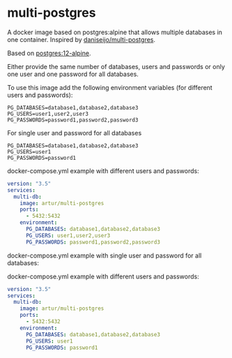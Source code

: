 # multi-postgres
A docker image based on postgres:alpine that allows multiple databases in one container. Inspired by  [daniseijo/multi-postgres](https://github.com/daniseijo/multi-postgres).

Based on [postgres:12-alpine](https://github.com/docker-library/postgres/blob/662b2e6eb359221f132b5879e3cf65a4805ce428/12/alpine/Dockerfile).

Either provide the same number of databases, users and passwords or only one user and one password for all databases.

To use this image add the following environment variables (for different users and passwords):

```
PG_DATABASES=database1,database2,database3
PG_USERS=user1,user2,user3
PG_PASSWORDS=password1,password2,password3
```
For single user and password for all databases

```
PG_DATABASES=database1,database2,database3
PG_USERS=user1
PG_PASSWORDS=password1
```

docker-compose.yml example with different users and passwords:

```yml
version: "3.5"
services:
  multi-db:
    image: artur/multi-postgres
    ports:
      - 5432:5432
    environment:
      PG_DATABASES: database1,database2,database3
      PG_USERS: user1,user2,user3
      PG_PASSWORDS: password1,password2,password3
```

docker-compose.yml example with single user and password for all databases:

docker-compose.yml example with different users and passwords:

```yml
version: "3.5"
services:
  multi-db:
    image: artur/multi-postgres
    ports:
      - 5432:5432
    environment:
      PG_DATABASES: database1,database2,database3
      PG_USERS: user1
      PG_PASSWORDS: password1
```
